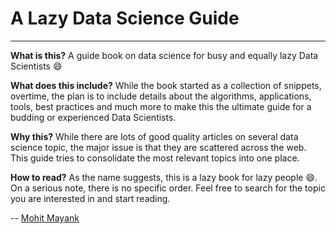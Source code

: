 A Lazy Data Science Guide
============================
----------

**What is this?** A guide book on data science for busy and equally lazy Data Scientists 😄

**What does this include?** While the book started as a collection of snippets, overtime, the plan is to include details about the algorithms, applications, tools, best practices and much more to make this the ultimate guide for a budding or experienced Data Scientists.

**Why this?** While there are lots of good quality articles on several data science topic, the major issue is that they are scattered across the web. This guide tries to consolidate the most relevant topics into one place.

**How to read?** As the name suggests, this is a lazy book for lazy people 😄. On a serious note, there is no specific order. Feel free to search for the topic you are interested in and start reading.

-- [Mohit Mayank](https://mohitmayank.com)
